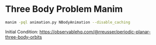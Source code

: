 # Three Body Problem Manim

```bash
manim -pql animation.py NBodyAnimation --disable_caching
```

Initial Condition: https://observablehq.com/@rreusser/periodic-planar-three-body-orbits
